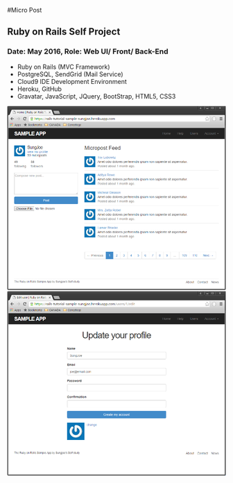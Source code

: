#Micro Post
## Ruby on Rails Self Project
### Date: May 2016,		 Role: Web UI/ Front/ Back-End
-	Ruby on Rails (MVC Framework)
-	PostgreSQL, SendGrid (Mail Service)
-	Cloud9 IDE Development Environment
-	Heroku, GitHub
-	Gravatar, JavaScript, JQuery, BootStrap, HTML5, CSS3

![Build Status](https://github.com/Skim0082/micropost/blob/master/micropost03.png)
![Build Status](https://github.com/Skim0082/micropost/blob/master/micropost02.png)

